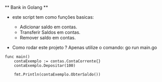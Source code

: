 ** Bank in Golang **
* este script tem como funções basicas: 
    - Adicionar saldo em contas.
    - Transferir Saldos em contas.
    - Remover saldo em contas.

* Como rodar este projeto ?
Apenas utilize o comando: go run main.go

``````` Desta forma conseguimos depositar a visualizar o saldo.
func main() 
    contaExemplo := contas.ContaCorrente{}
    contaExemplo.Depositar(100)

    fmt.Println(contaExemplo.ObterSaldo())

````````
